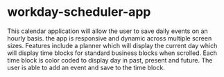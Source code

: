 # workday-scheduler-app
This calendar application will allow the user to save daily events on an hourly basis. the app is responsive and dynamic across multiple screen sizes. Features include  a planner which will display the current day which will display time blocks for standard business blocks when scrolled. Each time block is color coded to display day in past, present and future. The user is able to add an event and save to the time block.
